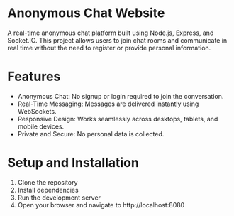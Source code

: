 # Anonymous Chat Website
A real-time anonymous chat platform built using Node.js, Express, and Socket.IO. This project allows users to join chat rooms and communicate in real time without the need to register or provide personal information.
# Features
- Anonymous Chat: No signup or login required to join the conversation.
- Real-Time Messaging: Messages are delivered instantly using WebSockets.
- Responsive Design: Works seamlessly across desktops, tablets, and mobile devices.
- Private and Secure: No personal data is collected.
# Setup and Installation
1. Clone the repository
2. Install dependencies
3. Run the development server
4. Open your browser and navigate to http://localhost:8080
